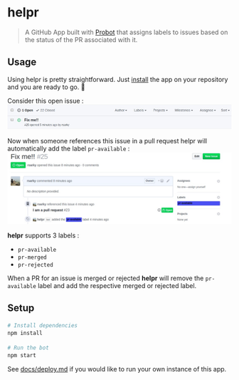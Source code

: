 # helpr

> A GitHub App built with [Probot](https://github.com/probot/probot) that assigns labels to issues based on the status of the PR associated with it.

## Usage

Using helpr is pretty straightforward. Just [install](https://github.com/apps/helpr) the app on your repository and you are ready to go. :100: 


Consider this open issue :
![issue](./screenshots/usage-img2.jpg)


Now when someone references this issue in a pull request helpr will automatically add the label `pr-available` :
![labelled](./screenshots/usage-img1.jpg)



**helpr** supports 3 labels :
* `pr-available`
* `pr-merged`
* `pr-rejected`

When a PR for an issue is merged or rejected **helpr** will remove the `pr-available` label and add the respective merged or rejected label.


## Setup

```sh
# Install dependencies
npm install

# Run the bot
npm start
```

See [docs/deploy.md](docs/deploy.md) if you would like to run your own instance of this app.
